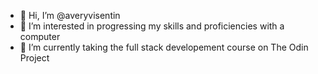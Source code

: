 - 👋 Hi, I’m @averyvisentin
- 👀 I’m interested in progressing my skills and proficiencies with a computer
- 🌱 I’m currently taking the full stack developement course on The Odin Project

